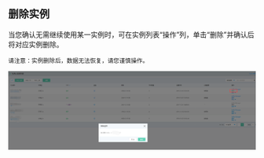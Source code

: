 ## 删除实例
当您确认无需继续使用某一实例时，可在实例列表“操作”列，单击“删除”并确认后将对应实例删除。</br>


```
请注意：实例删除后，数据无法恢复，请您谨慎操作。 
```

![删除](../../../../image/Internet-Middleware/JCS-for-Kafka/删除实例.png)
